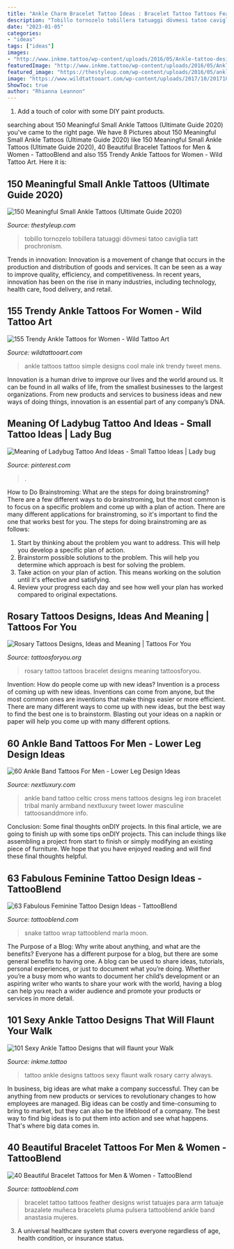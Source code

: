 ```yaml
---
title: "Ankle Charm Bracelet Tattoo Ideas : Bracelet Tattoo Tattoos Feather Designs Wrist Tatuajes Para Arm Tatuaje Brazalete Muñeca Bracelets Pluma Pulsera Tattooblend Ankle Band Anastasia Mujeres"
description: "Tobillo tornozelo tobillera tatuaggi dövmesi tatoo caviglia tatt prochronism"
date: "2023-01-05"
categories:
- "ideas"
tags: ["ideas"]
images:
- "http://www.inkme.tattoo/wp-content/uploads/2016/05/Ankle-tattoo-designs-22-1.jpg?x79615"
featuredImage: "http://www.inkme.tattoo/wp-content/uploads/2016/05/Ankle-tattoo-designs-22-1.jpg?x79615"
featured_image: "https://thestyleup.com/wp-content/uploads/2016/05/ankle-Tattoo-19.jpg"
image: "https://www.wildtattooart.com/wp-content/uploads/2017/10/20171009_124916_12.jpg"
ShowToc: true
author: "Rhianna Leannon"
---
```



1. Add a touch of color with some DIY paint products.

	

		
searching about 150 Meaningful Small Ankle Tattoos (Ultimate Guide 2020) you've came to the right page. We have 8 Pictures about 150 Meaningful Small Ankle Tattoos (Ultimate Guide 2020) like 150 Meaningful Small Ankle Tattoos (Ultimate Guide 2020), 40 Beautiful Bracelet Tattoos for Men &amp; Women - TattooBlend and also 155 Trendy Ankle Tattoos for Women - Wild Tattoo Art. Here it is:
		
    
## 150 Meaningful Small Ankle Tattoos (Ultimate Guide 2020)

<img loading=lazy src="https://thestyleup.com/wp-content/uploads/2016/05/ankle-Tattoo-19.jpg" onerror="this.onerror=null;this.src='https://tse3.mm.bing.net/th?id=OIP.B5fGZX91ubrlpSuYQ8JGcwHaJ4&amp;pid=15.1';" alt="150 Meaningful Small Ankle Tattoos (Ultimate Guide 2020)">

_Source: thestyleup.com_

>tobillo tornozelo tobillera tatuaggi dövmesi tatoo caviglia tatt prochronism. 

	

Trends in innovation:
Innovation is a movement of change that occurs in the production and distribution of goods and services. It can be seen as a way to improve quality, efficiency, and competitiveness. In recent years, innovation has been on the rise in many industries, including technology, health care, food delivery, and retail.

    
## 155 Trendy Ankle Tattoos For Women - Wild Tattoo Art

<img loading=lazy src="https://www.wildtattooart.com/wp-content/uploads/2017/10/20171009_124916_12.jpg" onerror="this.onerror=null;this.src='https://tse2.mm.bing.net/th?id=OIP.A2pMVRrKmstBncgCy5GgSAHaHa&amp;pid=15.1';" alt="155 Trendy Ankle Tattoos for Women - Wild Tattoo Art">

_Source: wildtattooart.com_

>ankle tattoos tattoo simple designs cool male ink trendy tweet mens. 

	

Innovation is a human drive to improve our lives and the world around us. It can be found in all walks of life, from the smallest businesses to the largest organizations. From new products and services to business ideas and new ways of doing things, innovation is an essential part of any company’s DNA.

    
## Meaning Of Ladybug Tattoo And Ideas - Small Tattoo Ideas | Lady Bug

<img loading=lazy src="https://i.pinimg.com/736x/47/93/01/479301c807a14f772c12f309af63fbdf.jpg" onerror="this.onerror=null;this.src='https://tse2.mm.bing.net/th?id=OIP.CohPFqHCaQUHHXE0orp1GQHaIQ&amp;pid=15.1';" alt="Meaning of Ladybug Tattoo And Ideas - Small Tattoo Ideas | Lady bug">

_Source: pinterest.com_

>. 

	

How to Do Brainstroming: What are the steps for doing brainstroming?
There are a few different ways to do brainstroming, but the most common is to focus on a specific problem and come up with a plan of action. There are many different applications for brainstroming, so it's important to find the one that works best for you. The steps for doing brainstroming are as follows: 
1. Start by thinking about the problem you want to address. This will help you develop a specific plan of action.
2. Brainstorm possible solutions to the problem. This will help you determine which approach is best for solving the problem.
3. Take action on your plan of action. This means working on the solution until it's effective and satisfying. 
4. Review your progress each day and see how well your plan has worked compared to original expectations.

    
## Rosary Tattoos Designs, Ideas And Meaning | Tattoos For You

<img loading=lazy src="https://www.tattoosforyou.org/wp-content/uploads/2016/05/Rosary-Bracelet-Tattoo.jpg" onerror="this.onerror=null;this.src='https://tse2.mm.bing.net/th?id=OIP.WCiSCS5E7JcjqYKK5Ghn2QHaF7&amp;pid=15.1';" alt="Rosary Tattoos Designs, Ideas and Meaning | Tattoos For You">

_Source: tattoosforyou.org_

>rosary tattoo tattoos bracelet designs meaning tattoosforyou. 

	

Invention: How do people come up with new ideas?
Invention is a process of coming up with new ideas. Inventions can come from anyone, but the most common ones are inventions that make things easier or more efficient. There are many different ways to come up with new ideas, but the best way to find the best one is to brainstorm. Blasting out your ideas on a napkin or paper will help you come up with many different options.

    
## 60 Ankle Band Tattoos For Men - Lower Leg Design Ideas

<img loading=lazy src="http://nextluxury.com/wp-content/uploads/mens-manly-celtic-with-iron-cross-ankle-band-tattoo-designs.jpg" onerror="this.onerror=null;this.src='https://tse2.mm.bing.net/th?id=OIP.vLMmSuD5Dn0RRz1aT7kvewHaHa&amp;pid=15.1';" alt="60 Ankle Band Tattoos For Men - Lower Leg Design Ideas">

_Source: nextluxury.com_

>ankle band tattoo celtic cross mens tattoos designs leg iron bracelet tribal manly armband nextluxury tweet lower masculine tattoosanddmore info. 

	

Conclusion: Some final thoughts onDIY projects.
In this final article, we are going to finish up with some tips onDIY projects. This can include things like assembling a project from start to finish or simply modifying an existing piece of furniture. We hope that you have enjoyed reading and will find these final thoughts helpful.

    
## 63 Fabulous Feminine Tattoo Design Ideas - TattooBlend

<img loading=lazy src="https://tattooblend.com/wp-content/uploads/2016/08/snake-wrap-tattoo.jpg" onerror="this.onerror=null;this.src='https://tse2.mm.bing.net/th?id=OIP.wPcD04lLxE0z7qeqkzeudgHaHW&amp;pid=15.1';" alt="63 Fabulous Feminine Tattoo Design Ideas - TattooBlend">

_Source: tattooblend.com_

>snake tattoo wrap tattooblend marla moon. 

	

The Purpose of a Blog: Why write about anything, and what are the benefits?
Everyone has a different purpose for a blog, but there are some general benefits to having one. A blog can be used to share ideas, tutorials, personal experiences, or just to document what you’re doing. Whether you’re a busy mom who wants to document her child’s development or an aspiring writer who wants to share your work with the world, having a blog can help you reach a wider audience and promote your products or services in more detail.

    
## 101 Sexy Ankle Tattoo Designs That Will Flaunt Your Walk

<img loading=lazy src="http://www.inkme.tattoo/wp-content/uploads/2016/05/Ankle-tattoo-designs-22-1.jpg?x79615" onerror="this.onerror=null;this.src='https://tse3.mm.bing.net/th?id=OIP.w0hSPhFphsHOFVzOEzlIUgHaJ7&amp;pid=15.1';" alt="101 Sexy Ankle Tattoo Designs that will flaunt your Walk">

_Source: inkme.tattoo_

>tattoo ankle designs tattoos sexy flaunt walk rosary carry always. 

	

In business, big ideas are what make a company successful. They can be anything from new products or services to revolutionary changes to how employees are managed. Big ideas can be costly and time-consuming to bring to market, but they can also be the lifeblood of a company. The best way to find big ideas is to put them into action and see what happens. That's where big data comes in.

    
## 40 Beautiful Bracelet Tattoos For Men &amp; Women - TattooBlend

<img loading=lazy src="https://tattooblend.com/wp-content/uploads/2016/04/feather-bracelet-tattoo.jpg" onerror="this.onerror=null;this.src='https://tse2.mm.bing.net/th?id=OIP._Em-0v4GaH0fwmw3V7qstAHaHW&amp;pid=15.1';" alt="40 Beautiful Bracelet Tattoos for Men &amp; Women - TattooBlend">

_Source: tattooblend.com_

>bracelet tattoo tattoos feather designs wrist tatuajes para arm tatuaje brazalete muñeca bracelets pluma pulsera tattooblend ankle band anastasia mujeres. 

	

3. A universal healthcare system that covers everyone regardless of age, health condition, or insurance status.

